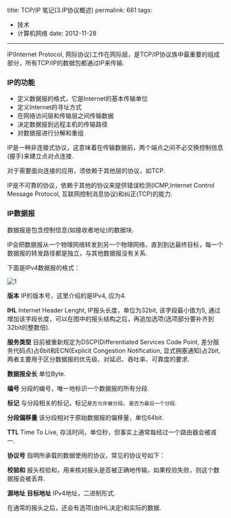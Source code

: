 title: TCP/IP 笔记(3.IP协议概述)
permalink: 661
tags:
  - 技术
  - 计算机网络
date: 2012-11-28
---

IP(Internet Protocol, 网际协议)工作在网际层，是TCP/IP协议族中最重要的组成部分，所有TCP/IP的数据包都通过IP来传输.

### IP的功能

*   定义数据报的格式，它是Internet的基本传输单位
*   定义Internet的寻址方式
*   在网络访问层和传输层之间传输数据
*   决定数据报到远程主机的传输路径
*   对数据报进行分解和重组

IP是一种非连接式协议，这意味着在传输数据前，两个端点之间不必交换控制信息(握手)来建立点对点连接.

对于需要面向连接的应用，须依赖于其他层的协议，如TCP.

IP是不可靠的协议，依赖于其他的协议来提供错误检测(ICMP,Internet Control Message Protocol, 互联网控制消息协议)和纠正(TCP)的能力.

### IP数据报

数据报是包含控制信息(如接收者地址)的数据块.

IP会把数据报从一个物理网络转发到另一个物理网络，直到到达最终目标，每一个数据报的转发路径都是独立，与其他数据报没有关系.

下面是IPv4数据报的格式：

![1](http://i.minus.com/ibablEURIiXCDG.png)

**版本** IP的版本号，这里介绍的是IPv4, 应为4.

**IHL** Internet Header Lenght, IP报头长度，单位为32bit, 该字段最小值为5, 通过增加该字段长度，可以在图中的报头结构之后，再追加选项(选项部分要补齐到32bit的整数倍).

**服务类型** 目前被重新规定为DSCP(Differentiated Services Code Point, 差分服务代码点)占6bit和ECN(Explicit Congestion Notification, 显式拥塞通知)占2bit, 两者主要用于区分数据报的优先级、对延迟、吞吐率、可靠度的要求.

**数据报全长** 单位Byte.

**编号** 分段的编号，唯一地标识一个数据报的所有分段.

**标记** 与分段相关的标记，标记`是否允许被分段`、`是否为最后一个分段`.

**分段偏移量** 该分段相对于原始数据报的偏移量，单位64bit.

**TTL** Time To Live, 存活时间，单位秒，但事实上通常每经过一个路由器会被减一.

**协议号** 指明所承载的数据使用的协议，常见的协议号如下：

**校验和** 报头校验和，用来核对报头是否被正确地传输，如果校验失败，则这个数据报会被丢弃.

**源地址** **目标地址** IPv4地址，二进制形式.

在通常的报头之后，还会有选项(由IHL决定)和实际的数据.
